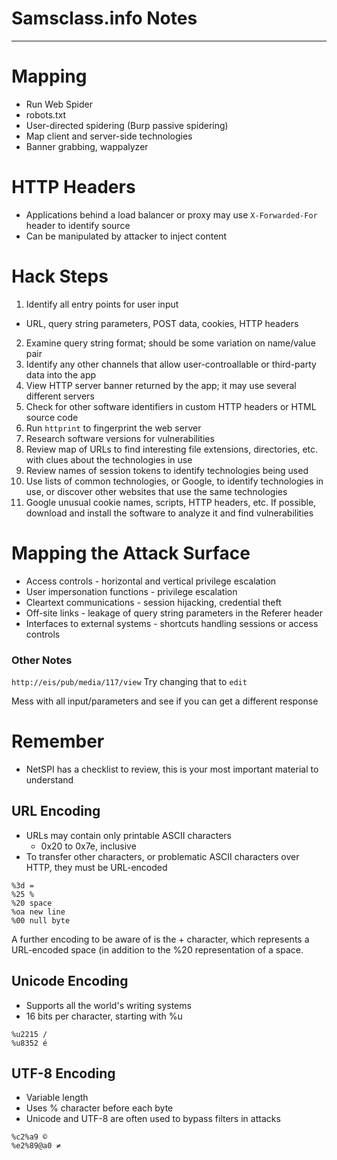 # Samsclass.info Notes
---

# Mapping
- Run Web Spider
- robots.txt
- User-directed spidering (Burp passive spidering)
- Map client and server-side technologies
- Banner grabbing, wappalyzer

# HTTP Headers
- Applications behind a load balancer or proxy may use `X-Forwarded-For` header to identify source
- Can be manipulated by attacker to inject content

# Hack Steps
1. Identify all entry points for user input
- URL, query string parameters, POST data, cookies, HTTP headers
2. Examine query string format; should be some variation on name/value pair
3. Identify any other channels that allow user-controallable or third-party data into the app
4. View HTTP server banner returned by the app; it may use several different servers
5. Check for other software identifiers in custom HTTP headers or HTML source code
6. Run `httprint` to fingerprint the web server
7. Research software versions for vulnerabilities
8. Review map of URLs to find interesting file extensions, directories, etc. with clues about the technologies in use
9. Review names of session tokens to identify technologies being used
10. Use lists of common technologies, or Google, to identify technologies in use, or discover other websites that use the same technologies
11. Google unusual cookie names, scripts, HTTP headers, etc. If possible, download and install the software to analyze it and find vulnerabilities

# Mapping the Attack Surface
- Access controls - horizontal and vertical privilege escalation
- User impersonation functions - privilege escalation
- Cleartext communications - session hijacking, credential theft
- Off-site links - leakage of query string parameters in the Referer header
- Interfaces to external systems - shortcuts handling sessions or access controls

### Other Notes
`http://eis/pub/media/117/view`
Try changing that to `edit`

Mess with all input/parameters and see if you can get a different response
 
# Remember
- NetSPI has a checklist to review, this is your most important material to understand

## URL Encoding
- URLs may contain only printable ASCII characters
  - 0x20 to 0x7e, inclusive
- To transfer other characters, or problematic ASCII characters over HTTP, they must be URL-encoded
```
%3d =
%25 %
%20 space
%oa new line
%00 null byte
```

A further encoding to be aware of is the + character, which represents a URL-encoded space (in addition to the %20 representation of a space.



## Unicode Encoding
- Supports all the world's writing systems
- 16 bits per character, starting with %u

```
%u2215 /
%u8352 é
```

## UTF-8 Encoding
- Variable length
- Uses % character before each byte
- Unicode and UTF-8 are often used to bypass filters in attacks

```
%c2%a9 ©
%e2%89@a0 ≠
```
